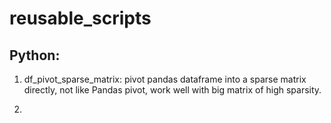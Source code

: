 # reusable_scripts

## Python: 
1. df_pivot_sparse_matrix:
pivot pandas dataframe into a sparse matrix directly, not like Pandas pivot, work well with big matrix of high sparsity. 

2. 
